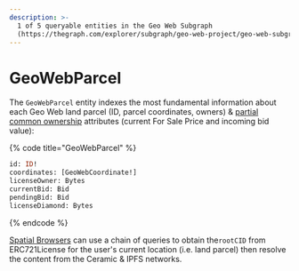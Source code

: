 ```yaml
---
description: >-
  1 of 5 queryable entities in the Geo Web Subgraph
  (https://thegraph.com/explorer/subgraph/geo-web-project/geo-web-subgraph).
---
```


# GeoWebParcel

The `GeoWebParcel` entity indexes the most fundamental information about each Geo Web land parcel (ID, parcel coordinates, owners) & [partial common ownership](../../concepts/partial-common-ownership) attributes (current For Sale Price and incoming bid value):

{% code title="GeoWebParcel" %}

```graphql
id: ID!
coordinates: [GeoWebCoordinate!]
licenseOwner: Bytes
currentBid: Bid
pendingBid: Bid
licenseDiamond: Bytes
```

{% endcode %}

[Spatial Browsers](../spatial-browser-development) can use a chain of queries to obtain the`rootCID` from ERC721License for the user's current location (i.e. land parcel) then resolve the content from the Ceramic & IPFS networks.

